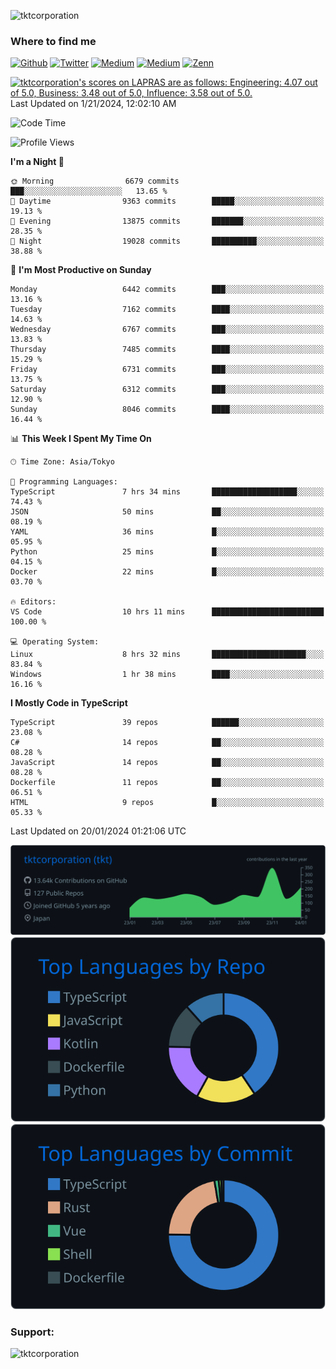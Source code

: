 <p align="left"> <img src="https://komarev.com/ghpvc/?username=tktcorporation&label=Profile%20views&color=0e75b6&style=flat" alt="tktcorporation" /> </p>

<h3>Where to find me</h3>
<p>
<a href="https://github.com/tktcorporation" target="_blank"><img alt="Github" src="https://img.shields.io/badge/GitHub-%2312100E.svg?&style=for-the-badge&logo=Github&logoColor=white" /></a>
<a href="https://twitter.com/tktcorporation" target="_blank"><img alt="Twitter" src="https://img.shields.io/badge/twitter-%231DA1F2.svg?&style=for-the-badge&logo=twitter&logoColor=white" /></a>
<a href="https://www.linkedin.com/in/tktcorporation" target="_blank"><img alt="Medium" src="https://img.shields.io/badge/linkdin-0a66c2.svg?&style=for-the-badge&logo=linkedin&logoColor=white" /></a>
<a href="https://qiita.com/tktcorporation" target="_blank"><img alt="Medium" src="https://img.shields.io/badge/qiita-55C500.svg?&style=for-the-badge&logo=qiita&logoColor=white" /></a>
<a href="https://zenn.dev/tktcorporation" target="_blank"><img alt="Zenn" src="https://img.shields.io/badge/Zenn-3EA8FF.svg?&style=for-the-badge&logo=Zenn&logoColor=white" /></a>
</p>

<!--START_SECTION:lapras-card-->
<p ><a href="https://lapras.com/public/tktcorporation" target="_blank" rel="noopener noreferrer"><img alt="tktcorporation's scores on LAPRAS are as follows: Engineering: 4.07 out of 5.0, Business: 3.48 out of 5.0, Influence: 3.58 out of 5.0." src="https://lapras-card-generator.vercel.app/api/svg?e=4.07&b=3.48&i=3.58&b1=%23232323&b2=%236d6d6d&i1=%23212121&i2=%23818181&l=en" width="300" ></a>  
Last Updated on 1/21/2024, 12:02:10 AM</p>
<!--END_SECTION:lapras-card-->
  
<!--START_SECTION:waka-->
![Code Time](http://img.shields.io/badge/Code%20Time-1%2C371%20hrs%2059%20mins-blue)

![Profile Views](http://img.shields.io/badge/Profile%20Views-0-blue)

**I'm a Night 🦉** 

```text
🌞 Morning                6679 commits        ███░░░░░░░░░░░░░░░░░░░░░░   13.65 % 
🌆 Daytime                9363 commits        █████░░░░░░░░░░░░░░░░░░░░   19.13 % 
🌃 Evening                13875 commits       ███████░░░░░░░░░░░░░░░░░░   28.35 % 
🌙 Night                  19028 commits       ██████████░░░░░░░░░░░░░░░   38.88 % 
```
📅 **I'm Most Productive on Sunday** 

```text
Monday                   6442 commits        ███░░░░░░░░░░░░░░░░░░░░░░   13.16 % 
Tuesday                  7162 commits        ████░░░░░░░░░░░░░░░░░░░░░   14.63 % 
Wednesday                6767 commits        ███░░░░░░░░░░░░░░░░░░░░░░   13.83 % 
Thursday                 7485 commits        ████░░░░░░░░░░░░░░░░░░░░░   15.29 % 
Friday                   6731 commits        ███░░░░░░░░░░░░░░░░░░░░░░   13.75 % 
Saturday                 6312 commits        ███░░░░░░░░░░░░░░░░░░░░░░   12.90 % 
Sunday                   8046 commits        ████░░░░░░░░░░░░░░░░░░░░░   16.44 % 
```


📊 **This Week I Spent My Time On** 

```text
🕑︎ Time Zone: Asia/Tokyo

💬 Programming Languages: 
TypeScript               7 hrs 34 mins       ███████████████████░░░░░░   74.43 % 
JSON                     50 mins             ██░░░░░░░░░░░░░░░░░░░░░░░   08.19 % 
YAML                     36 mins             █░░░░░░░░░░░░░░░░░░░░░░░░   05.95 % 
Python                   25 mins             █░░░░░░░░░░░░░░░░░░░░░░░░   04.15 % 
Docker                   22 mins             █░░░░░░░░░░░░░░░░░░░░░░░░   03.70 % 

🔥 Editors: 
VS Code                  10 hrs 11 mins      █████████████████████████   100.00 % 

💻 Operating System: 
Linux                    8 hrs 32 mins       █████████████████████░░░░   83.84 % 
Windows                  1 hr 38 mins        ████░░░░░░░░░░░░░░░░░░░░░   16.16 % 
```

**I Mostly Code in TypeScript** 

```text
TypeScript               39 repos            ██████░░░░░░░░░░░░░░░░░░░   23.08 % 
C#                       14 repos            ██░░░░░░░░░░░░░░░░░░░░░░░   08.28 % 
JavaScript               14 repos            ██░░░░░░░░░░░░░░░░░░░░░░░   08.28 % 
Dockerfile               11 repos            ██░░░░░░░░░░░░░░░░░░░░░░░   06.51 % 
HTML                     9 repos             █░░░░░░░░░░░░░░░░░░░░░░░░   05.33 % 
```




 Last Updated on 20/01/2024 01:21:06 UTC
<!--END_SECTION:waka-->

[![](https://raw.githubusercontent.com/tktcorporation/tktcorporation/master/profile-summary-card-output/github_dark/0-profile-details.svg)](https://github.com/vn7n24fzkq/github-profile-summary-cards)
[![](https://raw.githubusercontent.com/tktcorporation/tktcorporation/master/profile-summary-card-output/github_dark/1-repos-per-language.svg)](https://github.com/vn7n24fzkq/github-profile-summary-cards) [![](https://raw.githubusercontent.com/tktcorporation/tktcorporation/master/profile-summary-card-output/github_dark/2-most-commit-language.svg)](https://github.com/vn7n24fzkq/github-profile-summary-cards)

<h3 align="left">Support:</h3>
<p><a href="https://www.buymeacoffee.com/tktcorporation"> <img align="left" src="https://cdn.buymeacoffee.com/buttons/v2/default-yellow.png" height="50" width="210" alt="tktcorporation" /></a></p><br><br>
